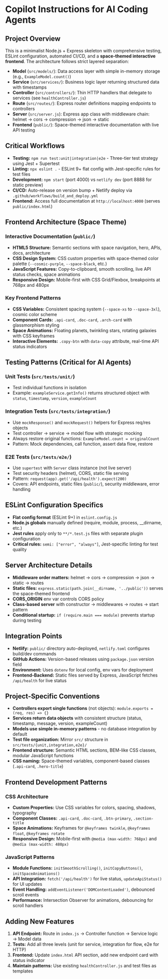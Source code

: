 # Copilot Instructions for AI Coding Agents

## Project Overview
This is a minimalist Node.js + Express skeleton with comprehensive testing, ESLint configuration, automated CI/CD, and a **space-themed interactive frontend**. The architecture follows strict layered separation:
- **Model** (`src/models/`): Data access layer with simple in-memory storage (e.g., `ExampleModel.count()`)
- **Service** (`src/services/`): Business logic layer returning structured data with timestamps
- **Controller** (`src/controllers/`): Thin HTTP handlers that delegate to services (see `healthController.js`)
- **Route** (`src/routes/`): Express router definitions mapping endpoints to controllers
- **Server** (`src/server.js`): Express app class with middleware chain: helmet → cors → compression → json → static
- **Frontend** (`public/`): Space-themed interactive documentation with live API testing

## Critical Workflows
- **Testing:** `npm run test:unit|integration|e2e` - Three-tier test strategy using Jest + Supertest
- **Linting:** `npx eslint .` - ESLint 9+ flat config with Jest-specific rules for test files
- **Development:** `npm start` (port 4000) vs `netlify dev` (port 8888 for static preview)
- **CI/CD:** Auto-release on version bump + Netlify deploy via `.github/workflows/build_and_deploy.yml`
- **Frontend:** Access full documentation at `http://localhost:4000` (serves `public/index.html`)

## Frontend Architecture (Space Theme)
### Interactive Documentation (`public/`)
- **HTML5 Structure:** Semantic sections with space navigation, hero, APIs, docs, architecture
- **CSS Design System:** CSS custom properties with space-themed color palette (`--cosmic-purple`, `--space-black`, etc.)
- **JavaScript Features:** Copy-to-clipboard, smooth scrolling, live API status checks, space animations
- **Responsive Design:** Mobile-first with CSS Grid/Flexbox, breakpoints at 768px and 480px

### Key Frontend Patterns
- **CSS Variables:** Consistent spacing system (`--space-xs` to `--space-3xl`), cosmic color scheme
- **Component Cards:** `.api-card`, `.doc-card`, `.arch-card` with glassmorphism styling
- **Space Animations:** Floating planets, twinkling stars, rotating galaxies with CSS keyframes
- **Interactive Elements:** `.copy-btn` with `data-copy` attribute, real-time API status indicators

## Testing Patterns (Critical for AI Agents)
### Unit Tests (`src/tests/unit/`)
- Test individual functions in isolation
- Example: `exampleService.getInfo()` returns structured object with `status`, `timestamp`, `version`, `exampleCount`

### Integration Tests (`src/tests/integration/`)
- Use `mockResponse()` and `mockRequest()` helpers for Express req/res objects
- Test controller → service → model flow with strategic mocking
- Always restore original functions: `ExampleModel.count = originalCount`
- Pattern: Mock dependencies, call function, assert data flow, restore

### E2E Tests (`src/tests/e2e/`)
- Use `supertest` with `Server` class instance (not live server)
- Test security headers (helmet), CORS, static file serving
- Pattern: `request(app).get('/api/health').expect(200)`
- Covers: API endpoints, static files (`public/`), security middleware, error handling

## ESLint Configuration Specifics
- **Flat config format** (ESLint 9+) in `eslint.config.js`
- **Node.js globals** manually defined (require, module, process, __dirname, etc.)
- **Jest rules** apply only to `**/*.test.js` files with separate plugin configuration
- **Critical rules:** `semi: ["error", "always"]`, Jest-specific linting for test quality

## Server Architecture Details
- **Middleware order matters:** helmet → cors → compression → json → static → routes
- **Static files:** `express.static(path.join(__dirname, '../public'))` serves the space-themed frontend
- **CORS_ORIGIN** env var controls CORS policy
- **Class-based server** with constructor → middlewares → routes → start pattern
- **Conditional startup:** `if (require.main === module)` prevents startup during testing

## Integration Points
- **Netlify:** `public/` directory auto-deployed, `netlify.toml` configures build/dev commands
- **GitHub Actions:** Version-based releases using `package.json` version field
- **Environment:** Uses `dotenv` for local config, env vars for deployment
- **Frontend-Backend:** Static files served by Express, JavaScript fetches `/api/health` for live status

## Project-Specific Conventions
- **Controllers export single functions** (not objects): `module.exports = (req, res) => {}`
- **Services return data objects** with consistent structure (status, timestamp, message, version, exampleCount)
- **Models use simple in-memory patterns** - no database integration by default
- **Test file organization:** Mirror `src/` structure in `src/tests/{unit,integration,e2e}/`
- **Frontend structure:** Semantic HTML sections, BEM-like CSS classes, modular JavaScript functions
- **CSS naming:** Space-themed variables, component-based classes (`.api-card`, `.hero-title`)

## Frontend Development Patterns
### CSS Architecture
- **Custom Properties:** Use CSS variables for colors, spacing, shadows, typography
- **Component Classes:** `.api-card`, `.doc-card`, `.btn-primary`, `.section-title`
- **Space Animations:** Keyframes for `@keyframes twinkle`, `@keyframes float`, `@keyframes rotate`
- **Responsive Design:** Mobile-first with `@media (max-width: 768px)` and `@media (max-width: 480px)`

### JavaScript Patterns
- **Module Functions:** `initSmoothScrolling()`, `initCopyButtons()`, `initSpaceAnimations()`
- **API Integration:** `fetch('/api/health')` for live status, `updateApiStatus()` for UI updates
- **Event Handling:** `addEventListener('DOMContentLoaded')`, debounced scroll events
- **Performance:** Intersection Observer for animations, debouncing for scroll handlers

## Adding New Features
1. **API Endpoint:** Route in `index.js` → Controller function → Service logic → Model data
2. **Tests:** Add all three levels (unit for service, integration for flow, e2e for HTTP)
3. **Frontend:** Update `index.html` API section, add new endpoint card with status indicator
4. **Maintain patterns:** Use existing `healthController.js` and test files as templates
